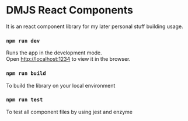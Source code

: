 # DMJS React Components 
It is an react component library for my later personal stuff building usage. 

### `npm run dev`
Runs the app in the development mode.<br>
Open [http://localhost:1234](http://localhost:1234) to view it in the browser.

### `npm run build`
To build the library on your local environment

### `npm run test`
To test all component files by using jest and enzyme
